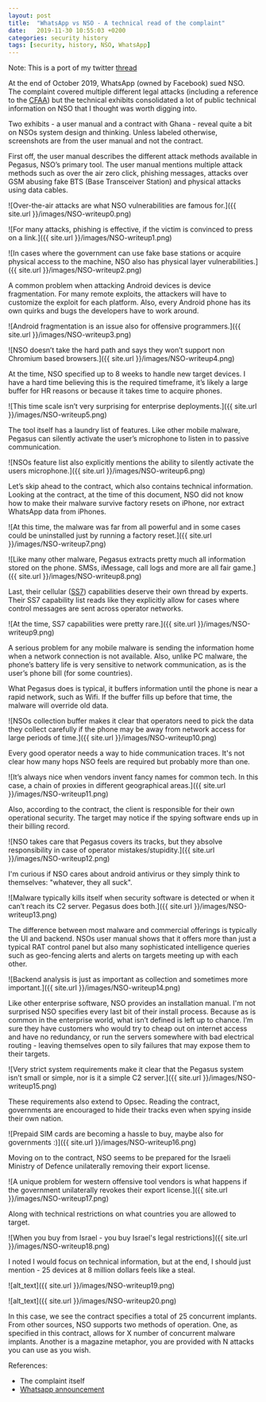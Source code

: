```yaml
---
layout: post
title:  "WhatsApp vs NSO - A technical read of the complaint"
date:   2019-11-30 10:55:03 +0200
categories: security history 
tags: [security, history, NSO, WhatsApp]
---
```


Note: This is a port of my twitter [thread](https://twitter.com/ace__pace/status/1189709559549616129?s=20)

At the end of October 2019, WhatsApp (owned by Facebook) sued NSO. The complaint covered multiple different legal attacks (including a reference to the [CFAA](https://en.wikipedia.org/wiki/Computer_Fraud_and_Abuse_Act)) but the technical exhibits consolidated a lot of public technical information on NSO that I thought was worth digging into.

Two exhibits - a user manual and a contract with Ghana - reveal quite a bit on NSOs system design and thinking. Unless labeled otherwise, screenshots are from the user manual and not the contract.

First off, the user manual describes the different attack methods available in Pegasus, NSO’s primary tool. The user manual mentions multiple attack methods such as over the air zero click, phishing messages, attacks over GSM abusing fake BTS (Base Transceiver Station) and physical attacks using data cables.


![Over-the-air attacks are what NSO vulnerabilities are famous for.]({{ site.url }}/images/NSO-writeup0.png)

![For many attacks, phishing is effective, if the victim is convinced to press on a link.]({{ site.url }}/images/NSO-writeup1.png)


![In cases where the government can use fake base stations or acquire physical access to the machine, NSO also has physical layer vulnerabilities.]({{ site.url }}/images/NSO-writeup2.png)



A common problem when attacking Android devices is device fragmentation. For many remote exploits, the attackers will have to customize the exploit for each platform. Also, every Android phone has its own quirks and bugs the developers have to work around. 


![Android fragmentation is an issue also for offensive programmers.]({{ site.url }}/images/NSO-writeup3.png)


![NSO doesn’t take the hard path and says they won’t support non Chromium based browsers.]({{ site.url }}/images/NSO-writeup4.png)


At the time, NSO specified up to 8 weeks to handle new target devices. I have a hard time believing this is the required timeframe, it’s likely a large buffer for HR reasons or because it takes time to acquire phones.




![This time scale isn’t very surprising for enterprise deployments.]({{ site.url }}/images/NSO-writeup5.png)


The tool itself has a laundry list of features. Like other mobile malware, Pegasus can silently activate the user’s microphone to listen in to passive communication.




![NSOs feature list also explicitly mentions the ability to silently activate the users microphone.]({{ site.url }}/images/NSO-writeup6.png)



Let’s skip ahead to the contract, which also contains technical information. Looking at the contract, at the time of this document, NSO did not know how to make their malware survive factory resets on iPhone, nor extract WhatsApp data from iPhones.


![At this time, the malware was far from all powerful and in some cases could be uninstalled just by running a factory reset.]({{ site.url }}/images/NSO-writeup7.png)


![Like many other malware, Pegasus extracts pretty much all information stored on the phone. SMSs, iMessage, call logs and more are all fair game.]({{ site.url }}/images/NSO-writeup8.png)


Last, their cellular ([SS7](https://en.wikipedia.org/wiki/Signalling_System_No._7)) capabilities deserve their own thread by experts. Their SS7 capability list reads like they explicitly allow for cases where control messages are sent across operator networks.


![At the time, SS7 capabilities were pretty rare.]({{ site.url }}/images/NSO-writeup9.png)


A serious problem for any mobile malware is sending the information home when a network connection is not available. Also, unlike PC malware, the phone’s battery life is very sensitive to network communication, as is the user’s phone bill (for some countries).

What Pegasus does is typical, it buffers information until the phone is near a rapid network, such as Wifi. If the buffer fills up before that time, the malware will override old data.



![NSOs collection buffer makes it clear that operators need to pick the data they collect carefully if the phone may be away from network access for large periods of time.]({{ site.url }}/images/NSO-writeup10.png)


Every good operator needs a way to hide communication traces. It's not clear how many hops NSO feels are required but probably more than one.


![It’s always nice when vendors invent fancy names for common tech. In this case, a chain of proxies in different geographical areas.]({{ site.url }}/images/NSO-writeup11.png)


Also, according to the contract, the client is responsible for their own operational security. The target may notice if the spying software ends up in their billing record.


![NSO takes care that Pegasus covers its tracks, but they absolve responsibility in case of operator mistakes/stupidity.]({{ site.url }}/images/NSO-writeup12.png)



I'm curious if NSO cares about android antivirus or they simply think to themselves: "whatever, they all suck".


![Malware typically kills itself when security software is detected or when it can’t reach its C2 server. Pegasus does both.]({{ site.url }}/images/NSO-writeup13.png)


The difference between most malware and commercial offerings is typically the UI and backend. NSOs user manual shows that it offers more than just a typical RAT control panel but also many sophisticated intelligence queries such as geo-fencing alerts and alerts on targets meeting up with each other.


![Backend analysis is just as important as collection and sometimes more important.]({{ site.url }}/images/NSO-writeup14.png)


Like other enterprise software, NSO provides an installation manual. I'm not surprised NSO specifies every last bit of their install process. Because as is common in the enterprise world, what isn’t defined is left up to chance. I’m sure they have customers who would try to cheap out on internet access and have no redundancy, or run the servers somewhere with bad electrical routing - leaving themselves open to sily failures that may expose them to their targets.



![Very strict system requirements make it clear that the Pegasus system isn’t small or simple, nor is it a simple C2 server.]({{ site.url }}/images/NSO-writeup15.png)


These requirements also extend to Opsec. Reading the contract, governments are encouraged to hide their tracks even when spying inside their own nation.



![Prepaid SIM cards are becoming a hassle to buy, maybe also for governments :)]({{ site.url }}/images/NSO-writeup16.png)


Moving on to the contract, NSO seems to be prepared for the Israeli Ministry of Defence unilaterally removing their export license.



![A unique problem for western offensive tool vendors is what happens if the government unilaterally revokes their export license.]({{ site.url }}/images/NSO-writeup17.png)


Along with technical restrictions on what countries you are allowed to target.



![When you buy from Israel - you buy Israel's legal restrictions]({{ site.url }}/images/NSO-writeup18.png)

I noted I would focus on technical information, but at the end, I should just mention - 25 devices at 8 million dollars feels like a steal.


![alt_text]({{ site.url }}/images/NSO-writeup19.png)


![alt_text]({{ site.url }}/images/NSO-writeup20.png)


In this case, we see the contract specifies a total of 25 concurrent implants. From other sources, NSO supports two methods of operation. One, as specified in this contract, allows for X number of concurrent malware implants. Another is a magazine metaphor, you are provided with N attacks you can use as you wish.

References:



*   The complaint itself
*   [Whatsapp announcement](https://faq.whatsapp.com/help/video-calling-cyber-attack)

